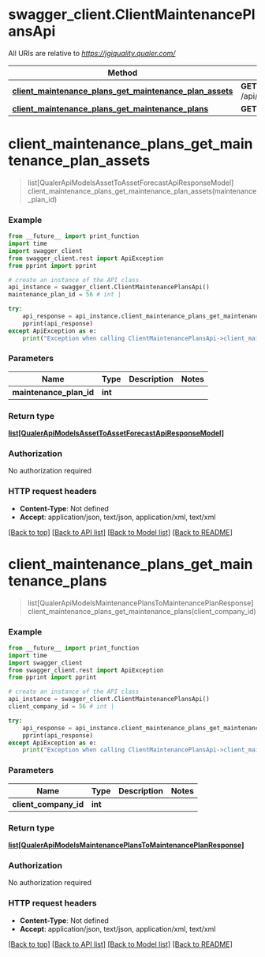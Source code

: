 # swagger_client.ClientMaintenancePlansApi

All URIs are relative to *https://jgiquality.qualer.com/*

Method | HTTP request | Description
------------- | ------------- | -------------
[**client_maintenance_plans_get_maintenance_plan_assets**](ClientMaintenancePlansApi.md#client_maintenance_plans_get_maintenance_plan_assets) | **GET** /api/service/clients/plans/{maintenancePlanId}/assets | 
[**client_maintenance_plans_get_maintenance_plans**](ClientMaintenancePlansApi.md#client_maintenance_plans_get_maintenance_plans) | **GET** /api/service/clients/{clientCompanyId}/plans | 

# **client_maintenance_plans_get_maintenance_plan_assets**
> list[QualerApiModelsAssetToAssetForecastApiResponseModel] client_maintenance_plans_get_maintenance_plan_assets(maintenance_plan_id)



### Example
```python
from __future__ import print_function
import time
import swagger_client
from swagger_client.rest import ApiException
from pprint import pprint

# create an instance of the API class
api_instance = swagger_client.ClientMaintenancePlansApi()
maintenance_plan_id = 56 # int | 

try:
    api_response = api_instance.client_maintenance_plans_get_maintenance_plan_assets(maintenance_plan_id)
    pprint(api_response)
except ApiException as e:
    print("Exception when calling ClientMaintenancePlansApi->client_maintenance_plans_get_maintenance_plan_assets: %s\n" % e)
```

### Parameters

Name | Type | Description  | Notes
------------- | ------------- | ------------- | -------------
 **maintenance_plan_id** | **int**|  | 

### Return type

[**list[QualerApiModelsAssetToAssetForecastApiResponseModel]**](QualerApiModelsAssetToAssetForecastApiResponseModel.md)

### Authorization

No authorization required

### HTTP request headers

 - **Content-Type**: Not defined
 - **Accept**: application/json, text/json, application/xml, text/xml

[[Back to top]](#) [[Back to API list]](../README.md#documentation-for-api-endpoints) [[Back to Model list]](../README.md#documentation-for-models) [[Back to README]](../README.md)

# **client_maintenance_plans_get_maintenance_plans**
> list[QualerApiModelsMaintenancePlansToMaintenancePlanResponse] client_maintenance_plans_get_maintenance_plans(client_company_id)



### Example
```python
from __future__ import print_function
import time
import swagger_client
from swagger_client.rest import ApiException
from pprint import pprint

# create an instance of the API class
api_instance = swagger_client.ClientMaintenancePlansApi()
client_company_id = 56 # int | 

try:
    api_response = api_instance.client_maintenance_plans_get_maintenance_plans(client_company_id)
    pprint(api_response)
except ApiException as e:
    print("Exception when calling ClientMaintenancePlansApi->client_maintenance_plans_get_maintenance_plans: %s\n" % e)
```

### Parameters

Name | Type | Description  | Notes
------------- | ------------- | ------------- | -------------
 **client_company_id** | **int**|  | 

### Return type

[**list[QualerApiModelsMaintenancePlansToMaintenancePlanResponse]**](QualerApiModelsMaintenancePlansToMaintenancePlanResponse.md)

### Authorization

No authorization required

### HTTP request headers

 - **Content-Type**: Not defined
 - **Accept**: application/json, text/json, application/xml, text/xml

[[Back to top]](#) [[Back to API list]](../README.md#documentation-for-api-endpoints) [[Back to Model list]](../README.md#documentation-for-models) [[Back to README]](../README.md)

